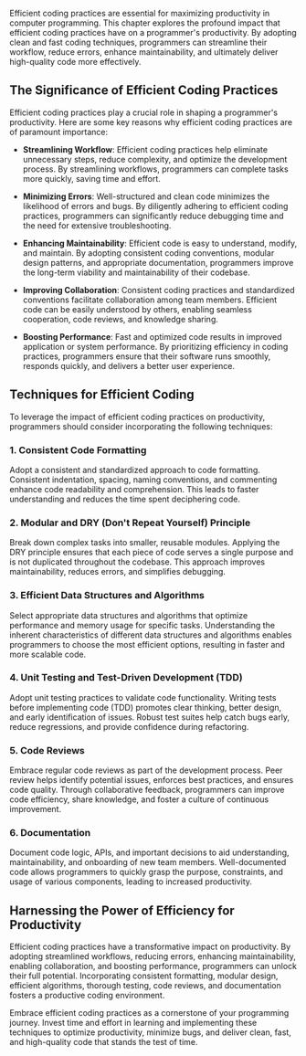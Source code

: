 
Efficient coding practices are essential for maximizing productivity in computer programming. This chapter explores the profound impact that efficient coding practices have on a programmer's productivity. By adopting clean and fast coding techniques, programmers can streamline their workflow, reduce errors, enhance maintainability, and ultimately deliver high-quality code more effectively.

The Significance of Efficient Coding Practices
----------------------------------------------

Efficient coding practices play a crucial role in shaping a programmer's productivity. Here are some key reasons why efficient coding practices are of paramount importance:

* **Streamlining Workflow**: Efficient coding practices help eliminate unnecessary steps, reduce complexity, and optimize the development process. By streamlining workflows, programmers can complete tasks more quickly, saving time and effort.

* **Minimizing Errors**: Well-structured and clean code minimizes the likelihood of errors and bugs. By diligently adhering to efficient coding practices, programmers can significantly reduce debugging time and the need for extensive troubleshooting.

* **Enhancing Maintainability**: Efficient code is easy to understand, modify, and maintain. By adopting consistent coding conventions, modular design patterns, and appropriate documentation, programmers improve the long-term viability and maintainability of their codebase.

* **Improving Collaboration**: Consistent coding practices and standardized conventions facilitate collaboration among team members. Efficient code can be easily understood by others, enabling seamless cooperation, code reviews, and knowledge sharing.

* **Boosting Performance**: Fast and optimized code results in improved application or system performance. By prioritizing efficiency in coding practices, programmers ensure that their software runs smoothly, responds quickly, and delivers a better user experience.

Techniques for Efficient Coding
-------------------------------

To leverage the impact of efficient coding practices on productivity, programmers should consider incorporating the following techniques:

### 1. Consistent Code Formatting

Adopt a consistent and standardized approach to code formatting. Consistent indentation, spacing, naming conventions, and commenting enhance code readability and comprehension. This leads to faster understanding and reduces the time spent deciphering code.

### 2. Modular and DRY (Don't Repeat Yourself) Principle

Break down complex tasks into smaller, reusable modules. Applying the DRY principle ensures that each piece of code serves a single purpose and is not duplicated throughout the codebase. This approach improves maintainability, reduces errors, and simplifies debugging.

### 3. Efficient Data Structures and Algorithms

Select appropriate data structures and algorithms that optimize performance and memory usage for specific tasks. Understanding the inherent characteristics of different data structures and algorithms enables programmers to choose the most efficient options, resulting in faster and more scalable code.

### 4. Unit Testing and Test-Driven Development (TDD)

Adopt unit testing practices to validate code functionality. Writing tests before implementing code (TDD) promotes clear thinking, better design, and early identification of issues. Robust test suites help catch bugs early, reduce regressions, and provide confidence during refactoring.

### 5. Code Reviews

Embrace regular code reviews as part of the development process. Peer review helps identify potential issues, enforces best practices, and ensures code quality. Through collaborative feedback, programmers can improve code efficiency, share knowledge, and foster a culture of continuous improvement.

### 6. Documentation

Document code logic, APIs, and important decisions to aid understanding, maintainability, and onboarding of new team members. Well-documented code allows programmers to quickly grasp the purpose, constraints, and usage of various components, leading to increased productivity.

Harnessing the Power of Efficiency for Productivity
---------------------------------------------------

Efficient coding practices have a transformative impact on productivity. By adopting streamlined workflows, reducing errors, enhancing maintainability, enabling collaboration, and boosting performance, programmers can unlock their full potential. Incorporating consistent formatting, modular design, efficient algorithms, thorough testing, code reviews, and documentation fosters a productive coding environment.

Embrace efficient coding practices as a cornerstone of your programming journey. Invest time and effort in learning and implementing these techniques to optimize productivity, minimize bugs, and deliver clean, fast, and high-quality code that stands the test of time.
